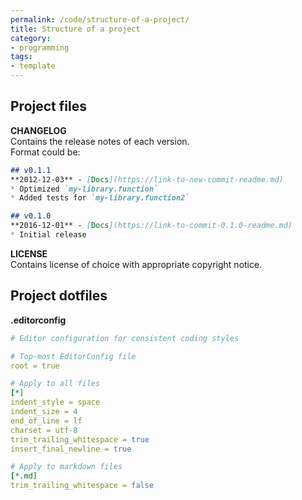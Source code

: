 ```yaml
---
permalink: /code/structure-of-a-project/
title: Structure of a project
category:
- programming
tags:
- template
---
```


## Project files

**CHANGELOG**  
Contains the release notes of each version.  
Format could be:

```markdown
## v0.1.1
**2012-12-03** - [Docs](https://link-to-new-commit-readme.md)
* Optimized `my-library.function`
* Added tests for `my-library.function2`

## v0.1.0
**2016-12-01** - [Docs](https://link-to-commit-0.1.0-readme.md)
* Initial release
```

**LICENSE**  
Contains license of choice with appropriate copyright notice.

## Project dotfiles

**.editorconfig**

```yaml
# Editor configuration for consistent coding styles

# Top-most EditorConfig file
root = true

# Apply to all files
[*]
indent_style = space
indent_size = 4
end_of_line = lf
charset = utf-8
trim_trailing_whitespace = true
insert_final_newline = true

# Apply to markdown files
[*.md]
trim_trailing_whitespace = false
```

